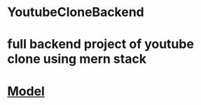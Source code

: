 
# YoutubeCloneBackend

# full backend project of youtube clone using mern stack


# <a href="https://app.eraser.io/workspace/YtPqZ1VogxGy1jzIDkzj" target="_blank">Model</a>